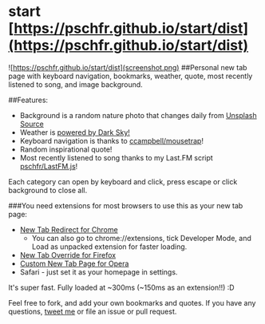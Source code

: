 # start [https://pschfr.github.io/start/dist](https://pschfr.github.io/start/dist)
![https://pschfr.github.io/start/dist](screenshot.png)
##Personal new tab page with keyboard navigation, bookmarks, weather, quote, most recently listened to song, and image background.

##Features:
- Background is a random nature photo that changes daily from [Unsplash Source](https://source.unsplash.com/)
- Weather is [powered by Dark Sky!](https://darksky.net/poweredby/)
- Keyboard navigation is thanks to [ccampbell/mousetrap](https://github.com/ccampbell/mousetrap)!
- Random inspirational quote!
- Most recently listened to song thanks to my Last.FM script [pschfr/LastFM.js](https://github.com/pschfr/LastFM.js)!

Each category can open by keyboard and click, press escape or click background to close all.

###You need extensions for most browsers to use this as your new tab page:
- [New Tab Redirect for Chrome](https://chrome.google.com/webstore/detail/new-tab-redirect/icpgjfneehieebagbmdbhnlpiopdcmna)
	- You can also go to chrome://extensions, tick Developer Mode, and Load as unpacked extension for faster loading.
- [New Tab Override for Firefox](https://addons.mozilla.org/en-US/firefox/addon/new-tab-override/)
- [Custom New Tab Page for Opera](https://addons.opera.com/en/extensions/details/custom-new-tab-page/)
- Safari - just set it as your homepage in settings.

It's super fast. Fully loaded at ~300ms (~150ms as an extension!!) :D

Feel free to fork, and add your own bookmarks and quotes. If you have any questions, [tweet me](http://twitter.com/pschfr) or file an issue or pull request.

